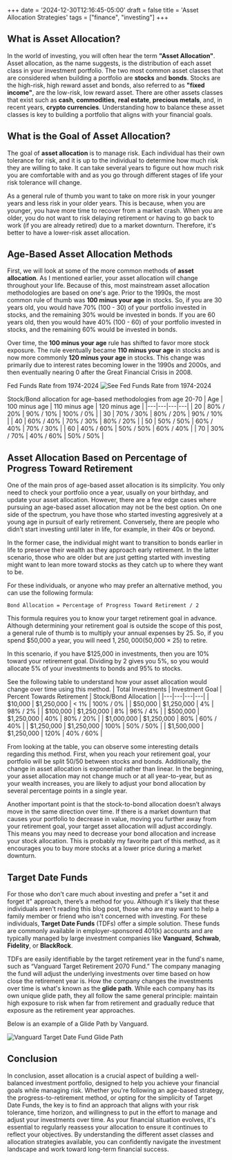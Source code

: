 +++
date = '2024-12-30T12:16:45-05:00'
draft = false
title = 'Asset Allocation Strategies'
tags = ["finance", "investing"]
+++

## What is Asset Allocation?
In the world of investing, you will often hear the term **"Asset Allocation"**. Asset allocation, as the name suggests, is the distribution of each asset class in your investment portfolio. The two most common asset classes that are considered when building a portfolio are **stocks** and **bonds**. Stocks are the high-risk, high reward asset and bonds, also referred to as **"fixed income"**, are the low-risk, low reward asset. There are other assets classes that exist such as **cash**, **commodities**, **real estate**, **precious metals**, and, in recent years, **crypto currencies**. Understanding how to balance these asset classes is key to building a portfolio that aligns with your financial goals.

## What is the Goal of Asset Allocation?
The goal of **asset allocation** is to manage risk. Each individual has their own tolerance for risk, and it is up to the individual to determine how much risk they are willing to take. It can take several years to figure out how much risk you are comfortable with and as you go through different stages of life your risk tolerance will change.

As a general rule of thumb you want to take on more risk in your younger years and less risk in your older years. This is because, when you are younger, you have more time to recover from a market crash. When you are older, you do not want to risk delaying retirement or having to go back to work (if you are already retired) due to a market downturn. Therefore, it's better to have a lower-risk asset allocation.

## Age-Based Asset Allocation Methods
First, we will look at some of the more common methods of **asset allocation**. As I mentioned earlier, your asset allocation will change throughout your life. Because of this, most mainstream asset allocation methodologies are based on one's age. Prior to the 1990s, the most common rule of thumb was **100 minus your age** in stocks. So, if you are 30 years old, you would have 70% (100 - 30) of your portfolio invested in stocks, and the remaining 30% would be invested in bonds. If you are 60 years old, then you would have 40% (100 - 60) of your portfolio invested in stocks, and the remaining 60% would be invested in bonds.

Over time, the **100 minus your age** rule has shifted to favor more stock exposure. The rule eventually became **110 minus your age** in stocks and is now more commonly **120 minus your age** in stocks. This change was primarily due to interest rates becoming lower in the 1990s and 2000s, and then eventually nearing 0 after the Great Financial Crisis in 2008.

Fed Funds Rate from 1974-2024
![See Fed Funds Rate from 1974-2024](https://fred.stlouisfed.org/graph/fredgraph.png?g=1CsA3)


Stock/Bond allocation for age-based methodologies from age 20-70
| Age | 100 minus age | 110 minus age | 120 minus age |
|---|---|---|---|
| 20 | 80% / 20% | 90% \/ 10% | 100% / 0% |
| 30 | 70% / 30% | 80% / 20% | 90% / 10% |
| 40 | 60% / 40% | 70% / 30% | 80% / 20% |
| 50 | 50% / 50% | 60% / 40% | 70% / 30% |
| 60 | 40% / 60% | 50% / 50% | 60% / 40% |
| 70 | 30% / 70% | 40% / 60% | 50% / 50% |


## Asset Allocation Based on Percentage of Progress Toward Retirement
One of the main pros of age-based asset allocation is its simplicity. You only need to check your portfolio once a year, usually on your birthday, and update your asset allocation. However, there are a few edge cases where pursuing an age-based asset allocation may not be the best option. On one side of the spectrum, you have those who started investing aggresively at a young age in pursuit of early retirement. Conversely, there are people who didn’t start investing until later in life, for example, in their 40s or beyond.

In the former case, the individual might want to transition to bonds earlier in life to preserve their wealth as they approach early retirement. In the latter scenario, those who are older but are just getting started with investing might want to lean more toward stocks as they catch up to where they want to be.

For these individuals, or anyone who may prefer an alternative method, you can use the following formula:
```
Bond Allocation = Percentage of Progress Toward Retirement / 2
```
This formula requires you to know your target retirement goal in advance. Although determining your retirement goal is outside the scope of this post, a general rule of thumb is to multiply your annual expenses by 25. So, if you spend $50,000 a year, you will need $1,250,000 ($50,000 × 25) to retire.

In this scenario, if you have $125,000 in investments, then you are 10% toward your retirement goal. Dividing by 2 gives you 5%, so you would allocate 5% of your investments to bonds and 95% to stocks.

See the following table to understand how your asset allocation would change over time using this method.
| Total Investments | Investment Goal | Percent Towards Retirement | Stock/Bond Allocation |
|---|---|---|---|
| $10,000 | $1,250,000 | < 1% | 100% / 0% |
| $50,000 | $1,250,000 | 4% | 98% / 2% |
| $100,000 | $1,250,000 | 8% | 96% / 4% |
| $500,000 | $1,250,000 | 40% | 80% / 20% |
| $1,000,000 | $1,250,000 | 80% | 60% / 40% |
| $1,250,000 | $1,250,000 | 100% | 50% / 50% |
| $1,500,000 | $1,250,000 | 120% | 40% / 60% |

From looking at the table, you can observe some interesting details regarding this method. First, when you reach your retirement goal, your portfolio will be split 50/50 between stocks and bonds. Additionally, the change in asset allocation is exponential rather than linear. In the beginning, your asset allocation may not change much or at all year-to-year, but as your wealth increases, you are likely to adjust your bond allocation by several percentage points in a single year.

Another important point is that the stock-to-bond allocation doesn’t always move in the same direction over time. If there is a market downturn that causes your portfolio to decrease in value, moving you further away from your retirement goal, your target asset allocation will adjust accordingly. This means you may need to decrease your bond allocation and increase your stock allocation. This is probably my favorite part of this method, as it encourages you to buy more stocks at a lower price during a market downturn.

## Target Date Funds
For those who don’t care much about investing and prefer a "set it and forget it" approach, there’s a method for you. Although it's likely that these individuals aren't reading this blog post, those who are may want to help a family member or friend who isn't concerned with investing. For these individuals, **Target Date Funds** (TDFs) offer a simple solution. These funds are commonly available in employer-sponsored 401(k) accounts and are typically managed by large investment companies like **Vanguard**, **Schwab**, **Fidelity**, or **BlackRock**.

TDFs are easily identifiable by the target retirement year in the fund's name, such as “Vanguard Target Retirement 2070 Fund.” The company managing the fund will adjust the underlying investments over time based on how close the retirement year is. How the company changes the investments over time is what's known as the **glide path**. While each company has its own unique glide path, they all follow the same general principle: maintain high exposure to risk when far from retirement and gradually reduce that exposure as the retirement year approaches.

Below is an example of a Glide Path by Vanguard.

![Vanguard Target Date Fund Glide Path](https://institutional.vanguard.com/investment/strategies/tdf-glide-path/_jcr_content/root/container/container/vgcorecontainer/image_copy.coreimg.svg/1719255394543/target-date-fund-glide-path.svg)


## Conclusion
In conclusion, asset allocation is a crucial aspect of building a well-balanced investment portfolio, designed to help you achieve your financial goals while managing risk. Whether you're following an age-based strategy, the progress-to-retirement method, or opting for the simplicity of Target Date Funds, the key is to find an approach that aligns with your risk tolerance, time horizon, and willingness to put in the effort to manage and adjust your investments over time. As your financial situation evolves, it's essential to regularly reassess your allocation to ensure it continues to reflect your objectives. By understanding the different asset classes and allocation strategies available, you can confidently navigate the investment landscape and work toward long-term financial success.